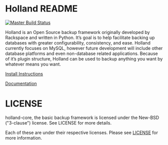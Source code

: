 Holland README
==============

[![Master Build Status](https://travis-ci.org/holland-backup/holland.svg?branch=master)](https://travis-ci.org/holland-backup/holland)

Holland is an Open Source backup framework originally developed by Rackspace and written in Python. It’s goal is to help facilitate backing up databases with greater configurability, consistency, and ease. Holland currently focuses on MySQL, however future development will include other database platforms and even non-database related applications. Because of it’s plugin structure, Holland can be used to backup anything you want by whatever means you want.

[Install Instructions](INSTALL.md)

[Documentation](http://docs.hollandbackup.org)

LICENSE
=======
holland-core, the basic backup framework is licensed
under the New-BSD ("3-clause") license.  See LICENSE
for more details.

Each of these are under their respective licenses.
Please see [LICENSE](LICENSE) for more information.
